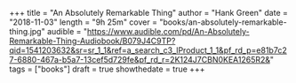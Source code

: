 +++
title = "An Absolutely Remarkable Thing"
author = "Hank Green"
date = "2018-11-03"
length = "9h 25m"
cover = "books/an-absolutely-remarkable-thing.jpg"
audible = "https://www.audible.com/pd/An-Absolutely-Remarkable-Thing-Audiobook/B079J4C9TP?qid=1541203632&sr=sr_1_1&ref=a_search_c3_lProduct_1_1&pf_rd_p=e81b7c27-6880-467a-b5a7-13cef5d729fe&pf_rd_r=2K124J7CBN0KEA1265R2&"
tags = ["books"]
draft = true
showthedate = true
+++